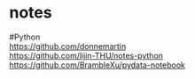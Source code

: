 # notes

#Python <br/>
https://github.com/donnemartin <br/>
https://github.com/lijin-THU/notes-python <br/>
https://github.com/BrambleXu/pydata-notebook <br/>
